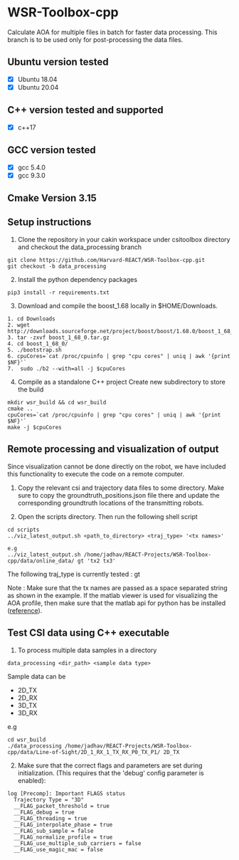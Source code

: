 # WSR-Toolbox-cpp
Calculate AOA for multiple files in batch for faster data processing. This branch is to be used only for post-processing the data files.

## Ubuntu version tested
- [x] Ubuntu 18.04
- [x] Ubuntu 20.04

## C++ version tested and supported
- [x] c++17

## GCC version tested
- [x] gcc 5.4.0
- [x] gcc 9.3.0

## Cmake Version 3.15

## Setup instructions

1. Clone the repository in your cakin workspace under csitoolbox directory and checkout the data_processing branch
```
git clone https://github.com/Harvard-REACT/WSR-Toolbox-cpp.git
git checkout -b data_processing
```

2. Install the python dependency packages
```
pip3 install -r requirements.txt
```

3. Download and compile the boost_1.68 locally in $HOME/Downloads.
```
1. cd Downloads
2. wget http://downloads.sourceforge.net/project/boost/boost/1.68.0/boost_1_68_0.tar.gz
3. tar -zxvf boost_1_68_0.tar.gz
4. cd boost_1_68_0/
5. ./bootstrap.sh
6. cpuCores=`cat /proc/cpuinfo | grep "cpu cores" | uniq | awk '{print $NF}'` 
7.  sudo ./b2 --with=all -j $cpuCores
```

4. Compile as a standalone C++ project
Create new subdirectory to store the build 
```
mkdir wsr_build && cd wsr_build
cmake ..
cpuCores=`cat /proc/cpuinfo | grep "cpu cores" | uniq | awk '{print $NF}'`
make -j $cpuCores
```

## Remote processing and visualization of output
Since visualization cannot be done directly on the robot, we have included this functionality to execute the code on a remote computer. 

1. Copy the relevant csi and trajectory data files to some directory. Make sure to copy the groundtruth_positions.json file there and update the corresponding groundtruth locations of the transmitting robots.

2. Open the scripts directory. Then run the following shell script
```
cd scripts
../viz_latest_output.sh <path_to_directory> <traj_type> '<tx names>'

e.g
../viz_latest_output.sh /home/jadhav/REACT-Projects/WSR-Toolbox-cpp/data/online_data/ gt 'tx2 tx3'
```

The following traj_type is currently tested : gt

Note : Make sure that the tx names are passed as a space separated string as shown in the example. If the matlab viewer is used for visualizing the AOA profile, then make sure that the matlab api for python has be installed ([reference](https://www.mathworks.com/help/matlab/matlab_external/install-the-matlab-engine-for-python.html)).


## Test CSI data using C++ executable
1. To process multiple data samples in a directory
```
data_processing <dir_path> <sample data type>
```

Sample data can be
- 2D_TX
- 2D_RX
- 3D_TX
- 3D_RX

e.g
```
cd wsr_build
./data_processing /home/jadhav/REACT-Projects/WSR-Toolbox-cpp/data/Line-of-Sight/2D_1_RX_1_TX_RX_P0_TX_P1/ 2D_TX
```

2. Make sure that the correct flags and parameters are set during initialization. (This requires that the 'debug' config parameter is enabled):
```
log [Precomp]: Important FLAGS status
  Trajectory Type = "3D"
  __FLAG_packet_threshold = true
  __FLAG_debug = true
  __FLAG_threading = true
  __FLAG_interpolate_phase = true
  __FLAG_sub_sample = false
  __FLAG_normalize_profile = true
  __FLAG_use_multiple_sub_carriers = false
  __FLAG_use_magic_mac = false

```
